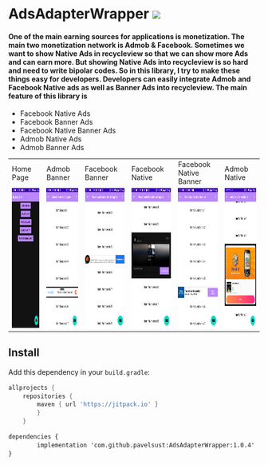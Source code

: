 # AdsAdapterWrapper [![](https://jitpack.io/v/pavelsust/AdsAdapterWrapper.svg)](https://jitpack.io/#pavelsust/AdsAdapterWrapper)


<h4> One of the main earning sources for applications is monetization. The main two monetization network is Admob & Facebook. Sometimes we want to show Native Ads in recycleview so that we can show more Ads and can earn more. But showing Native Ads into recycleview is so hard and need to write bipolar codes. So in this library, I try to make these things easy for developers. Developers can easily integrate Admob and Facebook Native ads as well as Banner Ads into recycleview. 
The main feature of this library is
</h4>

<ul>
  <li>Facebook Native Ads</li>
  <li>Facebook Banner Ads</li>
  <li>Facebook Native Banner Ads</li>
  <li>Admob Native Ads</li>
  <li>Admob Banner Ads</li>
</ul>  



<table>
  <tr>
    <td>Home Page</td>
     <td>Admob Banner</td>
     <td>Facebook Banner</td>
     <td>Facebook Native</td>
     <td>Facebook Native Banner</td>
     <td>Admob Native</td>
  </tr>
  <tr>
    <td><img src="https://github.com/pavelsust/AdsAdapterWrapper/blob/master/screenshot/Screenshot_20220402_010923.png?raw=true" width=270 height=280></td>
    <td><img src="https://github.com/pavelsust/AdsAdapterWrapper/blob/master/screenshot/Screenshot_20220402_011001.png?raw=true" width=270 height=280></td>
    <td><img src="https://github.com/pavelsust/AdsAdapterWrapper/blob/master/screenshot/Screenshot_20220402_011019.png?raw=true" width=270 height=280></td>
      <td><img src="https://github.com/pavelsust/AdsAdapterWrapper/blob/master/screenshot/Screenshot_20220402_011034.png?raw=true" width=270 height=280></td>
      <td><img src="https://github.com/pavelsust/AdsAdapterWrapper/blob/master/screenshot/Screenshot_20220402_011657.png?raw=true" width=270 height=280></td>
    

   <td><img src="https://github.com/pavelsust/AdsAdapterWrapper/blob/master/screenshot/Screenshot_20220403_005726.png?raw=true" width=270 height=280></td>
  
  </tr>
 </table>


## Install

Add this dependency in your `build.gradle`: 


```groovy
allprojects {
	repositories {
		maven { url 'https://jitpack.io' }
		}
	}
```


```xml
dependencies {
    	implementation 'com.github.pavelsust:AdsAdapterWrapper:1.0.4'
}
```





